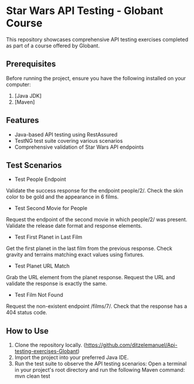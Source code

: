 # Star Wars API Testing - Globant Course

This repository showcases comprehensive API testing exercises completed as part of a course offered by Globant.

## Prerequisites

Before running the project, ensure you have the following installed on your computer:

1. [Java JDK]
2. [Maven]

## Features

- Java-based API testing using RestAssured
- TestNG test suite covering various scenarios
- Comprehensive validation of Star Wars API endpoints

## Test Scenarios
  
- Test People Endpoint

Validate the success response for the endpoint people/2/.
Check the skin color to be gold and the appearance in 6 films.

- Test Second Movie for People

Request the endpoint of the second movie in which people/2/ was present.
Validate the release date format and response elements.

- Test First Planet in Last Film
  
Get the first planet in the last film from the previous response.
Check gravity and terrains matching exact values using fixtures.

- Test Planet URL Match
  
Grab the URL element from the planet response.
Request the URL and validate the response is exactly the same.

- Test Film Not Found
  
Request the non-existent endpoint /films/7/.
Check that the response has a 404 status code.

## How to Use

1. Clone the repository locally. (https://github.com/ditzelemanuel/Api-testing-exercises-Globant)
2. Import the project into your preferred Java IDE.
3. Run the test suite to observe the API testing scenarios:
Open a terminal in your project's root directory and run the following Maven command: mvn clean test
